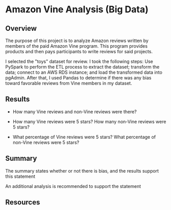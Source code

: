 # Amazon Vine Analysis (Big Data)
## Overview
The purpose of this project is to analyze Amazon reviews written by members of the paid Amazon Vine program. This program provides products and then pays participants to write reviews for said projects. 

I selected the "toys" dataset for review. I took the following steps: Use PySpark to perform the ETL process to extract the dataset; transform the data; connect to an AWS RDS instance; and load the transformed data into pgAdmin. After that, I used Pandas to determine if there was any bias toward favorable reviews from Vine members in my dataset. 

## Results



- How many Vine reviews and non-Vine reviews were there?

- How many Vine reviews were 5 stars? How many non-Vine reviews were 5 stars?

- What percentage of Vine reviews were 5 stars? What percentage of non-Vine reviews were 5 stars?


## Summary

The summary states whether or not there is bias, and the results support this statement

An additional analysis is recommended to support the statement

## Resources



